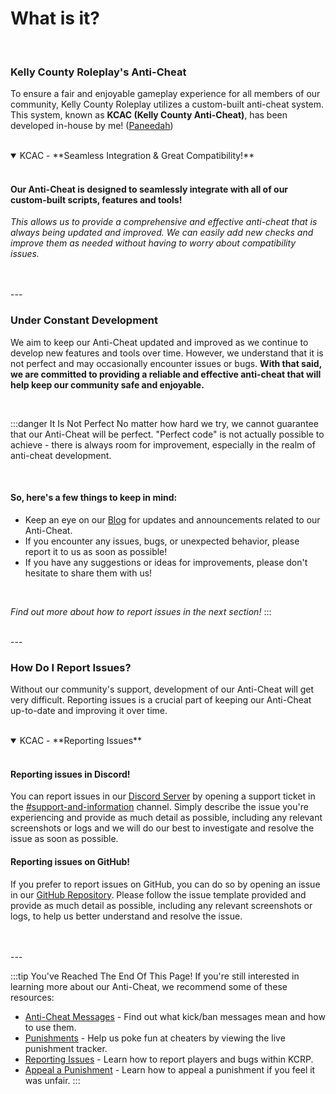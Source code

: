 # What is it?

<br/>

### Kelly County Roleplay's Anti-Cheat

To ensure a fair and enjoyable gameplay experience for all members of our community, Kelly County Roleplay utilizes a custom-built anti-cheat system. This system, known as **KCAC (Kelly County Anti-Cheat)**, has been developed in-house by me! ([Paneedah](https://github.com/Paneedah))

<br/>

<details open>
  <summary>KCAC - **Seamless Integration & Great Compatibility!**</summary>

  <br/>
  
  #### Our Anti-Cheat is designed to seamlessly integrate with all of our custom-built scripts, features and tools!
  
  *This allows us to provide a comprehensive and effective anti-cheat that is always being updated and improved. We can easily add new checks and improve them as needed without having to worry about compatibility issues.*

  <br/>
</details>

<br/>
---
<br/>

### Under Constant Development

We aim to keep our Anti-Cheat updated and improved as we continue to develop new features and tools over time. However, we understand that it is not perfect and may occasionally encounter issues or bugs. **With that said, we are committed to providing a reliable and effective anti-cheat that will help keep our community safe and enjoyable.**

<br/>

:::danger It Is Not Perfect
No matter how hard we try, we cannot guarantee that our Anti-Cheat will be perfect. "Perfect code" is not actually possible to achieve - there is always room for improvement, especially in the realm of anti-cheat development.

<br/>

#### So, here's a few things to keep in mind:
- Keep an eye on our [Blog](/blog/) for updates and announcements related to our Anti-Cheat.
- If you encounter any issues, bugs, or unexpected behavior, please report it to us as soon as possible!
- If you have any suggestions or ideas for improvements, please don't hesitate to share them with us!

<br/>

*Find out more about how to report issues in the next section!*
:::

<br/>
---
<br/>

### How Do I Report Issues?

Without our community's support, development of our Anti-Cheat will get very difficult. Reporting issues is a crucial part of keeping our Anti-Cheat up-to-date and improving it over time.

<br/>

<details open>
  <summary>KCAC - **Reporting Issues**</summary>

  <br/>
  
  #### Reporting issues in Discord!
  You can report issues in our [Discord Server](https://discord.gg/kcdojrp) by opening a support ticket in the [#support-and-information](https://discord.com/channels/1132847710282727565/1134209356708196392) channel. Simply describe the issue you're experiencing and provide as much detail as possible, including any relevant screenshots or logs and we will do our best to investigate and resolve the issue as soon as possible.

  #### Reporting issues on GitHub!
  If you prefer to report issues on GitHub, you can do so by opening an issue in our [GitHub Repository](https://github.com/MTDOJRP/kcrp-ac). Please follow the issue template provided and provide as much detail as possible, including any relevant screenshots or logs, to help us better understand and resolve the issue.

  <br/>
</details>

<br/>
---
<br/>

:::tip You've Reached The End Of This Page!
If you're still interested in learning more about our Anti-Cheat, we recommend some of these resources:
- [Anti-Cheat Messages](/docs/anticheat/messages) - Find out what kick/ban messages mean and how to use them.
- [Punishments](/docs/anticheat/punishments) - Help us poke fun at cheaters by viewing the live punishment tracker.
- [Reporting Issues](/docs/anticheat/reporting) - Learn how to report players and bugs within KCRP.
- [Appeal a Punishment](/docs/anticheat/appeal) - Learn how to appeal a punishment if you feel it was unfair.
:::